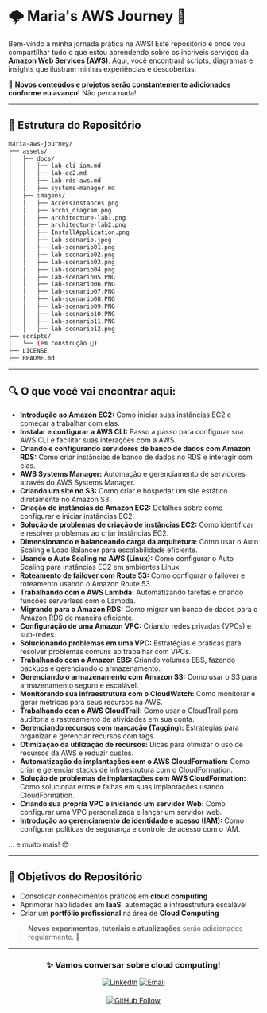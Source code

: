 # 🌩️ **Maria's AWS Journey** 🚀

Bem-vindo à minha jornada prática na AWS! Este repositório é onde vou compartilhar tudo o que estou aprendendo sobre os incríveis serviços da **Amazon Web Services (AWS)**. Aqui, você encontrará scripts, diagramas e insights que ilustram minhas experiências e descobertas.

🔔 **Novos conteúdos e projetos serão constantemente adicionados conforme eu avanço!** Não perca nada!

---

## 📁 **Estrutura do Repositório**

```sh
maria-aws-journey/
├── assets/
│   ├── docs/
│   │   ├── lab-cli-iam.md
│   │   ├── lab-ec2.md
│   │   ├── lab-rds-aws.md
│   │   ├── systems-manager.md
│   ├── imagens/
│   │   ├── AccessInstances.png
│   │   ├── archi_diagram.png
│   │   ├── architecture-lab1.png
│   │   ├── architecture-lab2.png
│   │   ├── InstallApplication.png
│   │   ├── lab-scenario.jpeg
│   │   ├── lab-scenario01.png
│   │   ├── lab-scenario02.png
│   │   ├── lab-scenario03.png
│   │   ├── lab-scenario04.png
│   │   ├── lab-scenario05.PNG
│   │   ├── lab-scenario06.PNG
│   │   ├── lab-scenario07.PNG
│   │   ├── lab-scenario08.PNG
│   │   ├── lab-scenario09.PNG
│   │   ├── lab-scenario10.PNG
│   │   ├── lab-scenario11.PNG
│   │   ├── lab-scenario12.png
├── scripts/
│   └── (em construção 🚧)
├── LICENSE
├── README.md
```

---

## 🔍 **O que você vai encontrar aqui:**

- **Introdução ao Amazon EC2:** Como iniciar suas instâncias EC2 e começar a trabalhar com elas.
- **Instalar e configurar a AWS CLI:** Passo a passo para configurar sua AWS CLI e facilitar suas interações com a AWS.
- **Criando e configurando servidores de banco de dados com Amazon RDS:** Como criar instâncias de banco de dados no RDS e interagir com elas.
- **AWS Systems Manager:** Automação e gerenciamento de servidores através do AWS Systems Manager.
- **Criando um site no S3:** Como criar e hospedar um site estático diretamente no Amazon S3.
- **Criação de instâncias do Amazon EC2:** Detalhes sobre como configurar e iniciar instâncias EC2.
- **Solução de problemas de criação de instâncias EC2:** Como identificar e resolver problemas ao criar instâncias EC2.
- **Dimensionando e balanceando carga da arquitetura:** Como usar o Auto Scaling e Load Balancer para escalabilidade eficiente.
- **Usando o Auto Scaling na AWS (Linux):** Como configurar o Auto Scaling para instâncias EC2 em ambientes Linux.
- **Roteamento de failover com Route 53:** Como configurar o failover e roteamento usando o Amazon Route 53.
- **Trabalhando com o AWS Lambda:** Automatizando tarefas e criando funções serverless com o Lambda.
- **Migrando para o Amazon RDS:** Como migrar um banco de dados para o Amazon RDS de maneira eficiente.
- **Configuração de uma Amazon VPC:** Criando redes privadas (VPCs) e sub-redes.
- **Solucionando problemas em uma VPC:** Estratégias e práticas para resolver problemas comuns ao trabalhar com VPCs.
- **Trabalhando com o Amazon EBS:** Criando volumes EBS, fazendo backups e gerenciando o armazenamento.
- **Gerenciando o armazenamento com Amazon S3:** Como usar o S3 para armazenamento seguro e escalável.
- **Monitorando sua infraestrutura com o CloudWatch:** Como monitorar e gerar métricas para seus recursos na AWS.
- **Trabalhando com o AWS CloudTrail:** Como usar o CloudTrail para auditoria e rastreamento de atividades em sua conta.
- **Gerenciando recursos com marcação (Tagging):** Estratégias para organizar e gerenciar recursos com tags.
- **Otimização da utilização de recursos:** Dicas para otimizar o uso de recursos da AWS e reduzir custos.
- **Automatização de implantações com o AWS CloudFormation:** Como criar e gerenciar stacks de infraestrutura com o CloudFormation.
- **Solução de problemas de implantações com AWS CloudFormation:** Como solucionar erros e falhas em suas implantações usando CloudFormation.
- **Criando sua própria VPC e iniciando um servidor Web:** Como configurar uma VPC personalizada e lançar um servidor web.
- **Introdução ao gerenciamento de identidade e acesso (IAM):** Como configurar políticas de segurança e controle de acesso com o IAM.

... e muito mais! 😎

---

## 🎯 **Objetivos do Repositório**

- Consolidar conhecimentos práticos em **cloud computing**
- Aprimorar habilidades em **IaaS**, automação e infraestrutura escalável
- Criar um **portfólio profissional** na área de **Cloud Computing**

> **Novos experimentos, tutoriais e atualizações** serão adicionados regularmente. 🔧

---

<div align="center">

### ✨ Vamos conversar sobre **cloud computing**!
[![LinkedIn](https://img.shields.io/badge/-Conecte_se_no_LinkedIn-0077B5?style=for-the-badge&logo=linkedin&logoColor=white)](https://linkedin.com/in/mariaescabral) 
[![Email](https://img.shields.io/badge/-Mande_um_Email-D14836?style=for-the-badge&logo=gmail&logoColor=white)](mariaeduardacabral170@gmail.com)

</div>

<div align="center" style="margin-top:20px;">
  
[![GitHub Follow](https://img.shields.io/badge/Siga_me_no_GitHub-181717?style=for-the-badge&logo=github)](https://github.com/MariaESCabral)

</div>
